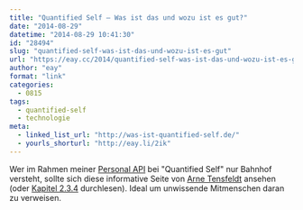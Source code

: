```yaml
---
title: "Quantified Self – Was ist das und wozu ist es gut?"
date: "2014-08-29"
datetime: "2014-08-29 10:41:30"
id: "28494"
slug: "quantified-self-was-ist-das-und-wozu-ist-es-gut"
url: "https://eay.cc/2014/quantified-self-was-ist-das-und-wozu-ist-es-gut/"
author: "eay"
format: "link"
categories:
  - 0815
tags:
  - quantified-self
  - technologie
meta:
  - linked_list_url: "http://was-ist-quantified-self.de/"
  - yourls_shorturl: "http://eay.li/2ik"
---
```


Wer im Rahmen meiner [Personal API](//eay.cc/2014/meine-personal-api-bachelorarbeit-ist-nun-online-und-als-kostenloses-ebook-verfuegbar/) bei "Quantified Self" nur Bahnhof versteht, sollte sich diese informative Seite von [Arne Tensfeldt](http://www.arnetensfeldt.de/) ansehen (oder [Kapitel 2.3.4](http://stefangrund.de/personalapi/#2.3.4) durchlesen). Ideal um unwissende Mitmenschen daran zu verweisen.
